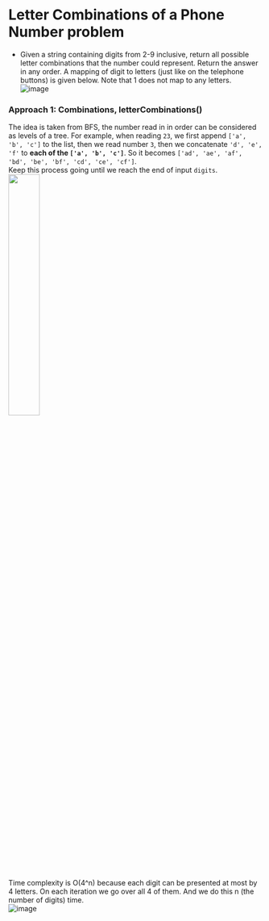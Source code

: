 # Letter Combinations of a Phone Number problem
* Given a string containing digits from 2-9 inclusive, return all possible letter combinations that the number could represent. Return the answer in any order. A mapping of digit to letters (just like on the telephone buttons) is given below. Note that 1 does not map to any letters.\
![image](https://user-images.githubusercontent.com/25105806/119457090-27276c00-bcf0-11eb-8df6-5298d86de581.png)


### Approach 1: Combinations, letterCombinations()
The idea is taken from BFS, the number read in in order can be considered as levels of a tree. For example, when reading `23`, we first append `['a', 'b', 'c']` to the list, then we read number `3`, then we concatenate `'d', 'e', 'f'` to **each of the `['a', 'b', 'c']`**. So it becomes `['ad', 'ae', 'af', 'bd', 'be', 'bf', 'cd', 'ce', 'cf']`.\
Keep this process going until we reach the end of input `digits`.\
<img src="https://user-images.githubusercontent.com/25105806/119458456-9f426180-bcf1-11eb-9c63-051171a1fe84.png" width="35%" height="35%">

\
Time complexity is O(4^n) because each digit can be presented at most by 4 letters. On each iteration we go over all 4 of them. And we do this n (the number of digits) time.\
![image](https://user-images.githubusercontent.com/25105806/119459158-4cb57500-bcf2-11eb-95fb-9358162d7662.png)



